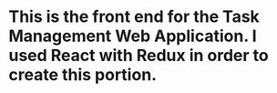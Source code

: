 <h1>
  This is the front end for the Task Management Web Application. I used React with Redux in order to create this portion.
</h1>
